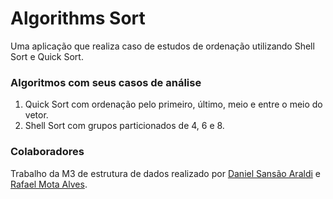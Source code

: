 # Algorithms Sort

Uma aplicação que realiza caso de estudos de ordenação utilizando Shell Sort e Quick Sort.

### Algoritmos com seus casos de análise

1. Quick Sort com ordenação pelo primeiro, último, meio e entre o meio do vetor.
2. Shell Sort com grupos particionados de 4, 6 e 8.

### Colaboradores
Trabalho da M3 de estrutura de dados realizado por [Daniel Sansão Araldi](https://github.com/DanielAraldi) e [Rafael Mota Alves](https://github.com/RafaelMotaAlvess).
